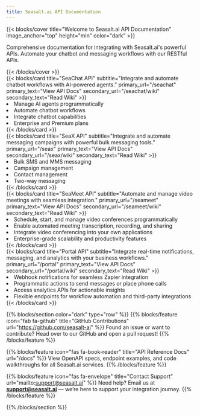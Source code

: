 ```yaml
---
title: Seasalt.ai API Documentation
---
```


{{< blocks/cover title="Welcome to Seasalt.ai API Documentation" image_anchor="top" height="min" color="dark" >}}
<p class="lead">Comprehensive documentation for integrating with Seasalt.ai's powerful APIs. Automate your chatbot and messaging workflows with our RESTful APIs.</p>
{{< /blocks/cover >}}

<div class="row justify-content-center mt-5">
  <div class="col-md-5">
    {{< blocks/card
      title="SeaChat API"
      subtitle="Integrate and automate chatbot workflows with AI-powered agents."
      primary_url="/seachat"
      primary_text="View API Docs"
      secondary_url="/seachat/wiki"
      secondary_text="Read Wiki"
    >}}
      <li><i class="fas fa-check text-info"></i> Manage AI agents programmatically</li>
      <li><i class="fas fa-check text-info"></i> Automate chatbot workflows</li>
      <li><i class="fas fa-check text-info"></i> Integrate chatbot capabilities</li>
      <li><i class="fas fa-check text-info"></i> Enterprise and Premium plans</li>
    {{< /blocks/card >}}
  </div>
  <div class="col-md-5">
    {{< blocks/card
      title="SeaX API"
      subtitle="Integrate and automate messaging campaigns with powerful bulk messaging tools."
      primary_url="/seax"
      primary_text="View API Docs"
      secondary_url="/seax/wiki"
      secondary_text="Read Wiki"
    >}}
      <li><i class="fas fa-check text-info"></i> Bulk SMS and MMS messaging</li>
      <li><i class="fas fa-check text-info"></i> Campaign management</li>
      <li><i class="fas fa-check text-info"></i> Contact management</li>
      <li><i class="fas fa-check text-info"></i> Two-way messaging</li>
    {{< /blocks/card >}}
  </div>
  <div class="col-md-5">
    {{< blocks/card
      title="SeaMeet API"
      subtitle="Automate and manage video meetings with seamless integration."
      primary_url="/seameet"
      primary_text="View API Docs"
      secondary_url="/seameet/wiki"
      secondary_text="Read Wiki"
    >}}
      <li><i class="fas fa-check text-info"></i> Schedule, start, and manage video conferences programmatically</li>
      <li><i class="fas fa-check text-info"></i> Enable automated meeting transcription, recording, and sharing</li>
      <li><i class="fas fa-check text-info"></i> Integrate video conferencing into your own applications</li>
      <li><i class="fas fa-check text-info"></i> Enterprise-grade scalability and productivity features</li>
    {{< /blocks/card >}}
  </div>
  <div class="col-md-5">
    {{< blocks/card
      title="Portal API"
      subtitle="Integrate real-time notifications, messaging, and analytics with your business workflows."
      primary_url="/portal"
      primary_text="View API Docs"
      secondary_url="/portal/wiki"
      secondary_text="Read Wiki"
    >}}
      <li><i class="fas fa-check text-info"></i> Webhook notifications for seamless Zapier integration</li>
      <li><i class="fas fa-check text-info"></i> Programmatic actions to send messages or place phone calls</li>
      <li><i class="fas fa-check text-info"></i> Access analytics APIs for actionable insights</li>
      <li><i class="fas fa-check text-info"></i> Flexible endpoints for workflow automation and third-party integrations</li>
    {{< /blocks/card >}}
  </div>
</div>

{{% blocks/section color="dark" type="row" %}}
{{% blocks/feature icon="fab fa-github" title="GitHub Contributions" url="https://github.com/seasalt-ai" %}}
Found an issue or want to contribute? Head over to our GitHub and open a pull request!
{{% /blocks/feature %}}

{{% blocks/feature icon="fas fa-book-reader" title="API Reference Docs" url="/docs" %}}
View OpenAPI specs, endpoint examples, and code walkthroughs for all Seasalt.ai services.
{{% /blocks/feature %}}

{{% blocks/feature icon="fas fa-envelope" title="Contact Support" url="mailto:support@seasalt.ai" %}}
Need help? Email us at **support@seasalt.ai** — we’re here to support your integration journey.
{{% /blocks/feature %}}

{{% /blocks/section %}}
